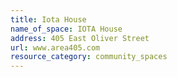 ```yaml
---
title: Iota House
name_of_space: IOTA House
address: 405 East Oliver Street
url: www.area405.com
resource_category: community_spaces
---
```


